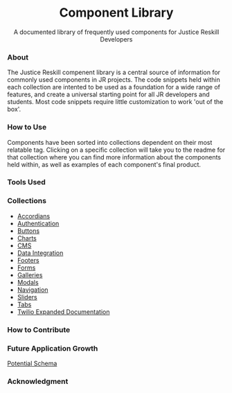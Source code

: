<h1 align='center'> Component Library </h1>
<p align='center' weight='bold'> A documented library of frequently used components for Justice Reskill Developers </p>

### About
The Justice Reskill compenent library is a central source of information for commonly used components in JR projects. The code snippets held within each collection are intented to be used as a foundation for a wide range of features, and create a universal starting point for all JR developers and students. Most code snippets require little customization to work 'out of the box'. 

### How to Use
Components have been sorted into collections dependent on their most relatable tag. Clicking on a specific collection will take you to the readme for that collection where you can find more information about the components held within, as well as examples of each component's final product. 

### Tools Used

### Collections
- [Accordians]()
- [Authentication](https://github.com/Justice-Reskill/JR-Component-Library/blob/main/Authentication/authentication.md)
- [Buttons]()
- [Charts](https://github.com/Justice-Reskill/JR-Component-Library/blob/main/Charts/charts.md)
- [CMS](https://github.com/Justice-Reskill/JR-Component-Library/blob/main/CMS/cms.md)
- [Data Integration]()
- [Footers](https://github.com/Justice-Reskill/JR-Component-Library/blob/main/Footers/footers.md)
- [Forms](https://github.com/Justice-Reskill/JR-Component-Library/blob/main/Forms/forms.md)
- [Galleries]()
- [Modals]()
- [Navigation](https://github.com/Justice-Reskill/JR-Component-Library/blob/main/Navigation/navigation.md)
- [Sliders]()
- [Tabs]()
- [Twilio Expanded Documentation](https://github.com/Justice-Reskill/JR-Component-Library/blob/main/Twilio-Expanded-Documentation/twilio-expanded-docs.md)

### How to Contribute

### Future Application Growth
[Potential Schema](https://lucid.app/lucidchart/708f4689-835d-42bc-ad09-90c41dd06f88/edit?invitationId=inv_4d9893f3-e88a-4d13-a4df-389217481e77)

### Acknowledgment
